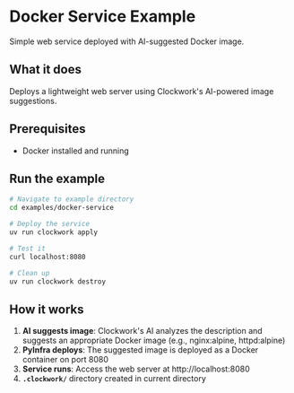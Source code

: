 # Docker Service Example

Simple web service deployed with AI-suggested Docker image.

## What it does

Deploys a lightweight web server using Clockwork's AI-powered image suggestions.

## Prerequisites

- Docker installed and running

## Run the example

```bash
# Navigate to example directory
cd examples/docker-service

# Deploy the service
uv run clockwork apply

# Test it
curl localhost:8080

# Clean up
uv run clockwork destroy
```

## How it works

1. **AI suggests image**: Clockwork's AI analyzes the description and suggests an appropriate Docker image (e.g., nginx:alpine, httpd:alpine)
2. **PyInfra deploys**: The suggested image is deployed as a Docker container on port 8080
3. **Service runs**: Access the web server at http://localhost:8080
4. **`.clockwork/`** directory created in current directory
